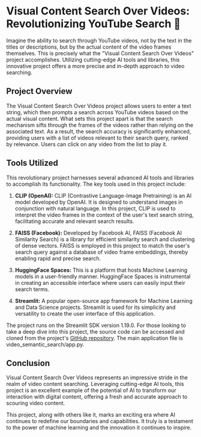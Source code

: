 # Visual Content Search Over Videos: Revolutionizing YouTube Search 🐢

Imagine the ability to search through YouTube videos, not by the text in the titles or descriptions, but by the actual content of the video frames themselves. This is precisely what the "Visual Content Search Over Videos" project accomplishes. Utilizing cutting-edge AI tools and libraries, this innovative project offers a more precise and in-depth approach to video searching.

## Project Overview

The Visual Content Search Over Videos project allows users to enter a text string, which then prompts a search across YouTube videos based on the actual visual content. What sets this project apart is that the search mechanism sifts through the frames of the videos rather than relying on the associated text. As a result, the search accuracy is significantly enhanced, providing users with a list of videos relevant to their search query, ranked by relevance. Users can click on any video from the list to play it.

## Tools Utilized

This revolutionary project harnesses several advanced AI tools and libraries to accomplish its functionality. The key tools used in this project include:

1. **CLIP (OpenAI):** CLIP (Contrastive Language-Image Pretraining) is an AI model developed by OpenAI. It is designed to understand images in conjunction with natural language. In this project, CLIP is used to interpret the video frames in the context of the user's text search string, facilitating accurate and relevant search results.

2. **FAISS (Facebook):** Developed by Facebook AI, FAISS (Facebook AI Similarity Search) is a library for efficient similarity search and clustering of dense vectors. FAISS is employed in this project to match the user's search query against a database of video frame embeddings, thereby enabling rapid and precise search.

3. **HuggingFace Spaces:** This is a platform that hosts Machine Learning models in a user-friendly manner. HuggingFace Spaces is instrumental in creating an accessible interface where users can easily input their search terms.

4. **Streamlit:** A popular open-source app framework for Machine Learning and Data Science projects. Streamlit is used for its simplicity and versatility to create the user interface of this application.

The project runs on the Streamlit SDK version 1.19.0. For those looking to take a deep dive into this project, the source code can be accessed and cloned from the project's [GitHub repository](https://github.com/sradc/semvideo-hackathon-230521). The main application file is video_semantic_search/app.py.

## Conclusion

Visual Content Search Over Videos represents an impressive stride in the realm of video content searching. Leveraging cutting-edge AI tools, this project is an excellent example of the potential of AI to transform our interaction with digital content, offering a fresh and accurate approach to scouring video content.

This project, along with others like it, marks an exciting era where AI continues to redefine our boundaries and capabilities. It truly is a testament to the power of machine learning and the innovation it continues to inspire.
